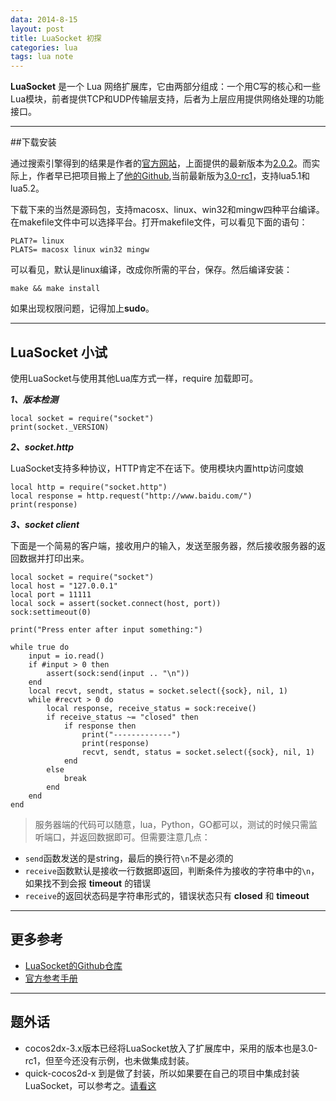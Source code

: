 ```yaml
---
data: 2014-8-15
layout: post
title: LuaSocket 初探
categories: lua
tags: lua note
---
```


**LuaSocket** 是一个 Lua 网络扩展库，它由两部分组成：一个用C写的核心和一些Lua模块，前者提供TCP和UDP传输层支持，后者为上层应用提供网络处理的功能接口。


----------------------------------------
##下载安装

通过搜索引擎得到的结果是作者的[官方网站](http://w3.impa.br/~diego/software/luasocket/)，上面提供的最新版本为[2.0.2](http://files.luaforge.net/releases/luasocket/luasocket)。而实际上，作者早已把项目搬上了[他的Github](https://github.com/diegonehab/luasocket),当前最新版为[3.0-rc1](https://github.com/diegonehab/luasocket/releases)，支持lua5.1和lua5.2。

下载下来的当然是源码包，支持macosx、linux、win32和mingw四种平台编译。在makefile文件中可以选择平台。打开makefile文件，可以看见下面的语句：

    PLAT?= linux
    PLATS= macosx linux win32 mingw

可以看见，默认是linux编译，改成你所需的平台，保存。然后编译安装：

    make && make install

如果出现权限问题，记得加上**sudo**。

------------------------------------
## LuaSocket 小试


使用LuaSocket与使用其他Lua库方式一样，require 加载即可。

**_1、版本检测_**

    local socket = require("socket")
    print(socket._VERSION)

**_2、socket.http_**

LuaSocket支持多种协议，HTTP肯定不在话下。使用模块内置http访问度娘

    local http = require("socket.http")
    local response = http.request("http://www.baidu.com/")
    print(response)

**_3、socket client_**

下面是一个简易的客户端，接收用户的输入，发送至服务器，然后接收服务器的返回数据并打印出来。

    local socket = require("socket")
    local host = "127.0.0.1"
    local port = 11111
    local sock = assert(socket.connect(host, port))
    sock:settimeout(0)

    print("Press enter after input something:")

    while true do
        input = io.read()
        if #input > 0 then
            assert(sock:send(input .. "\n"))
        end
        local recvt, sendt, status = socket.select({sock}, nil, 1)
        while #recvt > 0 do
            local response, receive_status = sock:receive()
			if receive_status ~= "closed" then
				if response then
					print("-------------")
					print(response)
					recvt, sendt, status = socket.select({sock}, nil, 1)
				end
			else
				break
			end
		end
	end

> 服务器端的代码可以随意，lua，Python，GO都可以，测试的时候只需监听端口，并返回数据即可。但需要注意几点：

* `send`函数发送的是string，最后的换行符`\n`不是必须的
* `receive`函数默认是接收一行数据即返回，判断条件为接收的字符串中的`\n`，如果找不到会报 **timeout** 的错误
* `receive`的返回状态码是字符串形式的，错误状态只有 **closed** 和 **timeout**

---------------------
## 更多参考

* [LuaSocket的Github仓库](https://github.com/diegonehab/luasocket)
* [官方参考手册](http://w3.impa.br/~diego/software/luasocket/reference.html)

------------------
## 题外话

* cocos2dx-3.x版本已经将LuaSocket放入了扩展库中，采用的版本也是3.0-rc1，但至今还没有示例，也未做集成封装。
* quick-cocos2d-x 到是做了封装，所以如果要在自己的项目中集成封装LuaSocket，可以参考之。[请看这](http://zengrong.net/post/1980.htm)